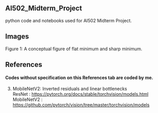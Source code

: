 ## AI502_Midterm_Project
python code and notebooks used for AI502 Midterm Project.

## Images
Figure 1: A conceptual figure of flat minimum and sharp minimum. 

## References

#### Codes without specification on this References tab are coded by me.

3. MobileNetV2: Inverted residuals and linear bottlenecks \
ResNet : https://pytorch.org/docs/stable/torchvision/models.html \
MobileNetV2 : https://github.com/pytorch/vision/tree/master/torchvision/models
